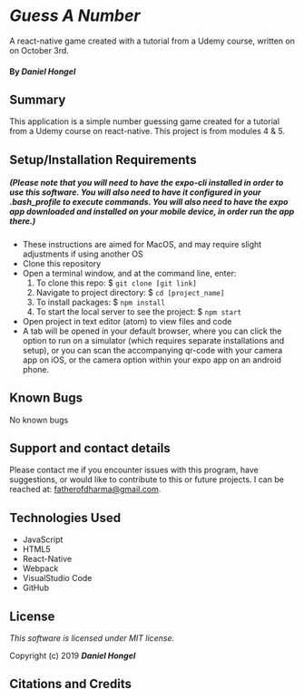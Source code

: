 # _Guess A Number_

A react-native game created with a tutorial from a Udemy course, written on on October 3rd.

#### By **_Daniel Hongel_**

## Summary

This application is a simple number guessing game created for a tutorial from a Udemy course on react-native. This project is from modules 4 & 5.

## Setup/Installation Requirements

##### (Please note that you will need to have the expo-cli installed in order to use this software. You will also need to have it configured in your .bash_profile to execute commands. You will also need to have the expo app downloaded and installed on your mobile device, in order run the app there.)

- These instructions are aimed for MacOS, and may require slight adjustments if using another OS
- Clone this repository
- Open a terminal window, and at the command line, enter:
  1. To clone this repo: \$ `git clone [git link]`
  2. Navigate to project directory: \$ `cd [project_name]`
  3. To install packages: \$ `npm install`
  4. To start the local server to see the project: \$ `npm start`
- Open project in text editor (atom) to view files and code
- A tab will be opened in your default browser, where you can click the option to run on a simulator (which requires separate installations and setup), or you can scan the accompanying qr-code with your camera app on iOS, or the camera option within your expo app on an android phone.

## Known Bugs

No known bugs

## Support and contact details

Please contact me if you encounter issues with this program, have suggestions, or would like to contribute to this or future projects. I can be reached at: fatherofdharma@gmail.com.

## Technologies Used

- JavaScript
- HTML5
- React-Native
- Webpack
- VisualStudio Code
- GitHub

## License

_This software is licensed under MIT license._

Copyright (c) 2019 **_Daniel Hongel_**

## Citations and Credits
